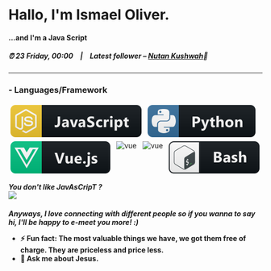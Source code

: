 <h1>Hallo,  I'm Ismael Oliver.</h1>
<h4> ...and I'm a Java Script </h4>
<h5>⏰ 23 Friday, 00:00&emsp;|&emsp;Latest follower – <a href="https://github.com/nootz1999/" target="_blank">Nutan Kushwah</a>👋</h5>
<hr>

### - Languages/Framework 

<p>
  <!-- For more icons please follow  https://github.com/MikeCodesDotNET/ColoredBadges -->
  <img src="https://raw.githubusercontent.com/8bithemant/8bithemant/master/svg/dev/languages/js.svg" alt="js" style="vertical-align:top; margin:4px">
  <img src="https://raw.githubusercontent.com/8bithemant/8bithemant/master/svg/dev/languages/python.svg" alt="python" style="vertical-align:top; margin:4px">
  <img src="https://raw.githubusercontent.com/8bithemant/8bithemant/master/svg/dev/frameworks/vue.svg" alt="vue" style="vertical-align:top; margin:4px">
  <img src="https://raw.githubusercontent.com/8bithemant/8bithemant/master/svg/dev/languages/node.svg" alt="vue" style="vertical-align:top; margin:4px">
  <img src="https://raw.githubusercontent.com/8bithemant/8bithemant/master/svg/dev/languages/qt.svg" alt="vue" style="vertical-align:top; margin:4px">
  <img src="https://raw.githubusercontent.com/8bithemant/8bithemant/master/svg/dev/tools/bash.svg" alt="bash" style="vertical-align:top; margin:4px">
</p>


<em><b> You don't like JavAsCripT ?<b></em> <br>
<img src="https://media.giphy.com/media/d9IWM2RLvDCv7Cn3Yk/giphy.gif" width="160"> 
<br><br>
<em><b>Anyways, I love connecting with different people</b> so if you wanna to say <b>hi, I'll be happy to e-meet you more!</b> :)</em>

- ⚡ Fun fact: The most valuable things we have, we got them free of charge. They are priceless and price less.
- 💬 Ask me about Jesus.
<!-- Here is the TRASh

Here are some ideas to get you started:

- 🔭 I’m currently working on ...
- 🌱 I’m currently learning ...
- 👯 I’m looking to collaborate on ...
- 🤔 I’m looking for help with ...
- 💬 Ask me about ...
- 📫 How to reach me: ...
- 😄 Pronouns: ...
- ⚡ Fun fact: ...
-->
